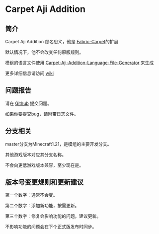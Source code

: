 # Carpet Aji Addition
## 简介
Carpet Aji Addition 顾名思义，他是 [Fabric-Carpet](https://github.com/gnembon/fabric-carpet)的扩展

默认情况下，他不会改变任何原版规则。

模组的语言文件使用
[Carpet-Aji-Addition-Language-File-Generator](https://github.com/aji110905/Carpet-Aji-Addition-Language-File-Generator)
来生成

更多详细信息请访问 [wiki](https://github.com/aji110905/Carpet-Aji-Addition/wiki)

## 问题报告
请在 [Github](https://github.com/aji110905/Carpet-Aji-Addition/issues) 提交问题。

如果你要提交bug，请附带日志文件。

## 分支相关

master分支为Minecraft1.21，是模组的主要开发分支。

其他游戏版本对应其分支名称。

不会向更低游戏版本兼容，至少现在是。

## 版本号变更规则和更新建议

第一个数字：通常不会变。

第二个数字：添加新功能，按需更新。

第三个数字：修复会影响功能的问题，建议更新。

不影响功能的问题会在下个正式版发布时同步。